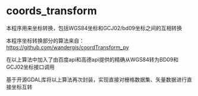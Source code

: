 # coords_transform
本程序用来坐标转换，包括WGS84坐标和GCJ02/bd09坐标之间的互相转换

本程序坐标转换部分的算法来自：https://github.com/wandergis/coordTransform_py

在以上算法中加入了由百度api和高德api提供的精确从WGS84转为BD09和GCJ02坐标接口调用

基于开源GDAL库将以上算法再次封装，实现直接对栅格数据集、矢量数据进行直接坐标互转
